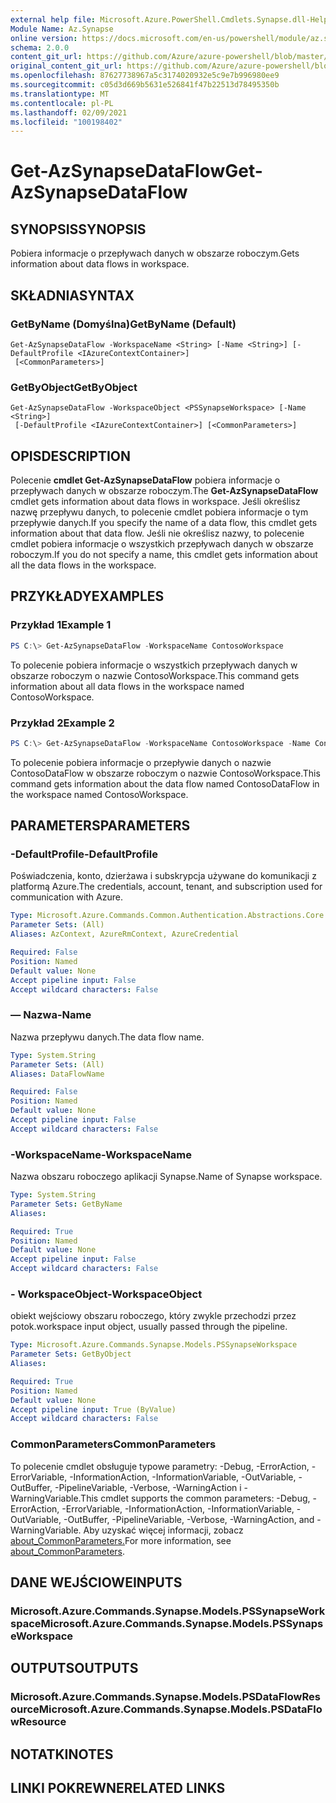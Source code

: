 ```yaml
---
external help file: Microsoft.Azure.PowerShell.Cmdlets.Synapse.dll-Help.xml
Module Name: Az.Synapse
online version: https://docs.microsoft.com/en-us/powershell/module/az.synapse/get-azsynapsedataflow
schema: 2.0.0
content_git_url: https://github.com/Azure/azure-powershell/blob/master/src/Synapse/Synapse/help/Get-AzSynapseDataFlow.md
original_content_git_url: https://github.com/Azure/azure-powershell/blob/master/src/Synapse/Synapse/help/Get-AzSynapseDataFlow.md
ms.openlocfilehash: 87627738967a5c3174020932e5c9e7b996980ee9
ms.sourcegitcommit: c05d3d669b5631e526841f47b22513d78495350b
ms.translationtype: MT
ms.contentlocale: pl-PL
ms.lasthandoff: 02/09/2021
ms.locfileid: "100198402"
---
```

# <span data-ttu-id="52a04-101">Get-AzSynapseDataFlow</span><span class="sxs-lookup"><span data-stu-id="52a04-101">Get-AzSynapseDataFlow</span></span>

## <span data-ttu-id="52a04-102">SYNOPSIS</span><span class="sxs-lookup"><span data-stu-id="52a04-102">SYNOPSIS</span></span>
<span data-ttu-id="52a04-103">Pobiera informacje o przepływach danych w obszarze roboczym.</span><span class="sxs-lookup"><span data-stu-id="52a04-103">Gets information about data flows in workspace.</span></span>

## <span data-ttu-id="52a04-104">SKŁADNIA</span><span class="sxs-lookup"><span data-stu-id="52a04-104">SYNTAX</span></span>

### <span data-ttu-id="52a04-105">GetByName (Domyślna)</span><span class="sxs-lookup"><span data-stu-id="52a04-105">GetByName (Default)</span></span>
```
Get-AzSynapseDataFlow -WorkspaceName <String> [-Name <String>] [-DefaultProfile <IAzureContextContainer>]
 [<CommonParameters>]
```

### <span data-ttu-id="52a04-106">GetByObject</span><span class="sxs-lookup"><span data-stu-id="52a04-106">GetByObject</span></span>
```
Get-AzSynapseDataFlow -WorkspaceObject <PSSynapseWorkspace> [-Name <String>]
 [-DefaultProfile <IAzureContextContainer>] [<CommonParameters>]
```

## <span data-ttu-id="52a04-107">OPIS</span><span class="sxs-lookup"><span data-stu-id="52a04-107">DESCRIPTION</span></span>
<span data-ttu-id="52a04-108">Polecenie **cmdlet Get-AzSynapseDataFlow** pobiera informacje o przepływach danych w obszarze roboczym.</span><span class="sxs-lookup"><span data-stu-id="52a04-108">The **Get-AzSynapseDataFlow** cmdlet gets information about data flows in workspace.</span></span>
<span data-ttu-id="52a04-109">Jeśli określisz nazwę przepływu danych, to polecenie cmdlet pobiera informacje o tym przepływie danych.</span><span class="sxs-lookup"><span data-stu-id="52a04-109">If you specify the name of a data flow, this cmdlet gets information about that data flow.</span></span>
<span data-ttu-id="52a04-110">Jeśli nie określisz nazwy, to polecenie cmdlet pobiera informacje o wszystkich przepływach danych w obszarze roboczym.</span><span class="sxs-lookup"><span data-stu-id="52a04-110">If you do not specify a name, this cmdlet gets information about all the data flows in the workspace.</span></span>

## <span data-ttu-id="52a04-111">PRZYKŁADY</span><span class="sxs-lookup"><span data-stu-id="52a04-111">EXAMPLES</span></span>

### <span data-ttu-id="52a04-112">Przykład 1</span><span class="sxs-lookup"><span data-stu-id="52a04-112">Example 1</span></span>
```powershell
PS C:\> Get-AzSynapseDataFlow -WorkspaceName ContosoWorkspace
```

<span data-ttu-id="52a04-113">To polecenie pobiera informacje o wszystkich przepływach danych w obszarze roboczym o nazwie ContosoWorkspace.</span><span class="sxs-lookup"><span data-stu-id="52a04-113">This command gets information about all data flows in the workspace named ContosoWorkspace.</span></span>

### <span data-ttu-id="52a04-114">Przykład 2</span><span class="sxs-lookup"><span data-stu-id="52a04-114">Example 2</span></span>
```powershell
PS C:\> Get-AzSynapseDataFlow -WorkspaceName ContosoWorkspace -Name ContosoDataFlow
```

<span data-ttu-id="52a04-115">To polecenie pobiera informacje o przepływie danych o nazwie ContosoDataFlow w obszarze roboczym o nazwie ContosoWorkspace.</span><span class="sxs-lookup"><span data-stu-id="52a04-115">This command gets information about the data flow named ContosoDataFlow in the workspace named ContosoWorkspace.</span></span>

## <span data-ttu-id="52a04-116">PARAMETERS</span><span class="sxs-lookup"><span data-stu-id="52a04-116">PARAMETERS</span></span>

### <span data-ttu-id="52a04-117">-DefaultProfile</span><span class="sxs-lookup"><span data-stu-id="52a04-117">-DefaultProfile</span></span>
<span data-ttu-id="52a04-118">Poświadczenia, konto, dzierżawa i subskrypcja używane do komunikacji z platformą Azure.</span><span class="sxs-lookup"><span data-stu-id="52a04-118">The credentials, account, tenant, and subscription used for communication with Azure.</span></span>

```yaml
Type: Microsoft.Azure.Commands.Common.Authentication.Abstractions.Core.IAzureContextContainer
Parameter Sets: (All)
Aliases: AzContext, AzureRmContext, AzureCredential

Required: False
Position: Named
Default value: None
Accept pipeline input: False
Accept wildcard characters: False
```

### <span data-ttu-id="52a04-119">— Nazwa</span><span class="sxs-lookup"><span data-stu-id="52a04-119">-Name</span></span>
<span data-ttu-id="52a04-120">Nazwa przepływu danych.</span><span class="sxs-lookup"><span data-stu-id="52a04-120">The data flow name.</span></span>

```yaml
Type: System.String
Parameter Sets: (All)
Aliases: DataFlowName

Required: False
Position: Named
Default value: None
Accept pipeline input: False
Accept wildcard characters: False
```

### <span data-ttu-id="52a04-121">-WorkspaceName</span><span class="sxs-lookup"><span data-stu-id="52a04-121">-WorkspaceName</span></span>
<span data-ttu-id="52a04-122">Nazwa obszaru roboczego aplikacji Synapse.</span><span class="sxs-lookup"><span data-stu-id="52a04-122">Name of Synapse workspace.</span></span>

```yaml
Type: System.String
Parameter Sets: GetByName
Aliases:

Required: True
Position: Named
Default value: None
Accept pipeline input: False
Accept wildcard characters: False
```

### <span data-ttu-id="52a04-123">- WorkspaceObject</span><span class="sxs-lookup"><span data-stu-id="52a04-123">-WorkspaceObject</span></span>
<span data-ttu-id="52a04-124">obiekt wejściowy obszaru roboczego, który zwykle przechodzi przez potok.</span><span class="sxs-lookup"><span data-stu-id="52a04-124">workspace input object, usually passed through the pipeline.</span></span>

```yaml
Type: Microsoft.Azure.Commands.Synapse.Models.PSSynapseWorkspace
Parameter Sets: GetByObject
Aliases:

Required: True
Position: Named
Default value: None
Accept pipeline input: True (ByValue)
Accept wildcard characters: False
```

### <span data-ttu-id="52a04-125">CommonParameters</span><span class="sxs-lookup"><span data-stu-id="52a04-125">CommonParameters</span></span>
<span data-ttu-id="52a04-126">To polecenie cmdlet obsługuje typowe parametry: -Debug, -ErrorAction, -ErrorVariable, -InformationAction, -InformationVariable, -OutVariable, -OutBuffer, -PipelineVariable, -Verbose, -WarningAction i -WarningVariable.</span><span class="sxs-lookup"><span data-stu-id="52a04-126">This cmdlet supports the common parameters: -Debug, -ErrorAction, -ErrorVariable, -InformationAction, -InformationVariable, -OutVariable, -OutBuffer, -PipelineVariable, -Verbose, -WarningAction, and -WarningVariable.</span></span> <span data-ttu-id="52a04-127">Aby uzyskać więcej informacji, zobacz [about_CommonParameters.](http://go.microsoft.com/fwlink/?LinkID=113216)</span><span class="sxs-lookup"><span data-stu-id="52a04-127">For more information, see [about_CommonParameters](http://go.microsoft.com/fwlink/?LinkID=113216).</span></span>

## <span data-ttu-id="52a04-128">DANE WEJŚCIOWE</span><span class="sxs-lookup"><span data-stu-id="52a04-128">INPUTS</span></span>

### <span data-ttu-id="52a04-129">Microsoft.Azure.Commands.Synapse.Models.PSSynapseWorkspace</span><span class="sxs-lookup"><span data-stu-id="52a04-129">Microsoft.Azure.Commands.Synapse.Models.PSSynapseWorkspace</span></span>

## <span data-ttu-id="52a04-130">OUTPUTS</span><span class="sxs-lookup"><span data-stu-id="52a04-130">OUTPUTS</span></span>

### <span data-ttu-id="52a04-131">Microsoft.Azure.Commands.Synapse.Models.PSDataFlowResource</span><span class="sxs-lookup"><span data-stu-id="52a04-131">Microsoft.Azure.Commands.Synapse.Models.PSDataFlowResource</span></span>

## <span data-ttu-id="52a04-132">NOTATKI</span><span class="sxs-lookup"><span data-stu-id="52a04-132">NOTES</span></span>

## <span data-ttu-id="52a04-133">LINKI POKREWNE</span><span class="sxs-lookup"><span data-stu-id="52a04-133">RELATED LINKS</span></span>
